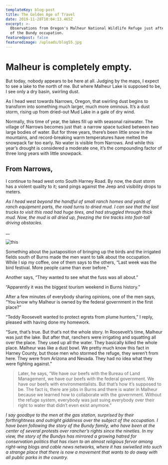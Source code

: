 ```yaml
---
templateKey: blog-post
title: The Golden Age of Travel
date: 2019-11-28T10:04:13.465Z
excerpt: >-
  Observations from Oregon's Malheur National Wildlife Refuge just after the end
  of the Bundy occupation.
featuredpost: false
featuredimage: /uploads/blog55.jpg
---
```

# Malheur is completely empty.

But today, nobody appears to be here at all.   Judging by the maps, I expect to see a lake to the north of me.  But where Malheur Lake is supposed to be, I see only a dry basin, swirling dust.



As I head west towards Narrows, Oregon, that swirling dust begins to transform into something much larger, much more ominous.  It’s a dust storm, rising up from dried-out Mud Lake in a gale of dry wind.  



Normally, this time of year, the lakes fill up with seasonal rainwater.  The village of Narrows becomes just that: a narrow space tucked between two large bodies of water.  But for three years, there’s been little snow in the mountains, and record-breaking warm temperatures have melted the snowpack far too early.  No water is visible from Narrows. And while this year’s drought is considered a moderate one, it’s the compounding factor of three long years with little snowpack.



## From Narrows,

 I continue to head west onto South Harney Road.  By now, the dust storm has a violent quality to it; sand pings against the Jeep and visibility drops to meters.  



_As I head west beyond the handful of small ranch homes and yards of ranch equipment parts, the road turns to dried mud.  I can see that the last trucks to visit this road had huge tires, and had struggled through thick mud.  Now, the mud is all dried up, freezing the tire tracks into foot-tall driving obstacles._  

__

![](/uploads/blog99.jpg "this")

Something about the juxtaposition of bringing up the birds and the irrigated fields south of Burns made the men want to talk about the occupation.  While I sip my coffee, one of them says to the others, “Last week was the bird festival.  More people came than ever before.”



Another says, “They wanted to see what the fuss was all about.”



“Apparently it was the biggest tourism weekend in Burns history.”



After a few minutes of everybody sharing opinions, one of the men says, “You know why Malheur is owned by the federal government in the first place?”



“Teddy Roosevelt wanted to protect egrets from plume hunters,” I reply, pleased with having done my homework.



“Sure, that’s true.  But that’s not the whole story.   In Roosevelt’s time, Malheur was just the lake.  But after that, ranchers were irrigating and squatting all over the place.  They used up all the water.  They basically killed the whole place.  Malheur was like a dust bowl.  We pretty much know this fact in Harney County, but those men who stormed the refuge, they weren’t from here.  They were from Arizona and Nevada.  They had no idea what they were fighting against.”



> Later, he says, “We have our beefs with the Bureau of Land Management, we have our beefs with the federal government.  We have our beefs with environmentalists.  But that’s how it’s supposed to be.  The fact is, there are jobs in Burns and there is water in Malheur because we learned how to collaborate with the government.  Without the refuge system, everybody was just suing everybody over their right to water that didn’t even exist anymore.”



_I say goodbye to the men at the gas station, surprised by their forthrightness and outright giddiness over the subject of the occupation.  I have been following the story of the Bundy family, who have been at the center of several protests over rancher’s rights since the nineties.  In my view, the story of the Bundys has mirrored a growing hatred for conservation politics that has risen to an almost religious fervor among right-wing blogs and cable news networks, where it has swivelled into such a strange place that there is now a movement that wants to do away with all public parks in the country._
